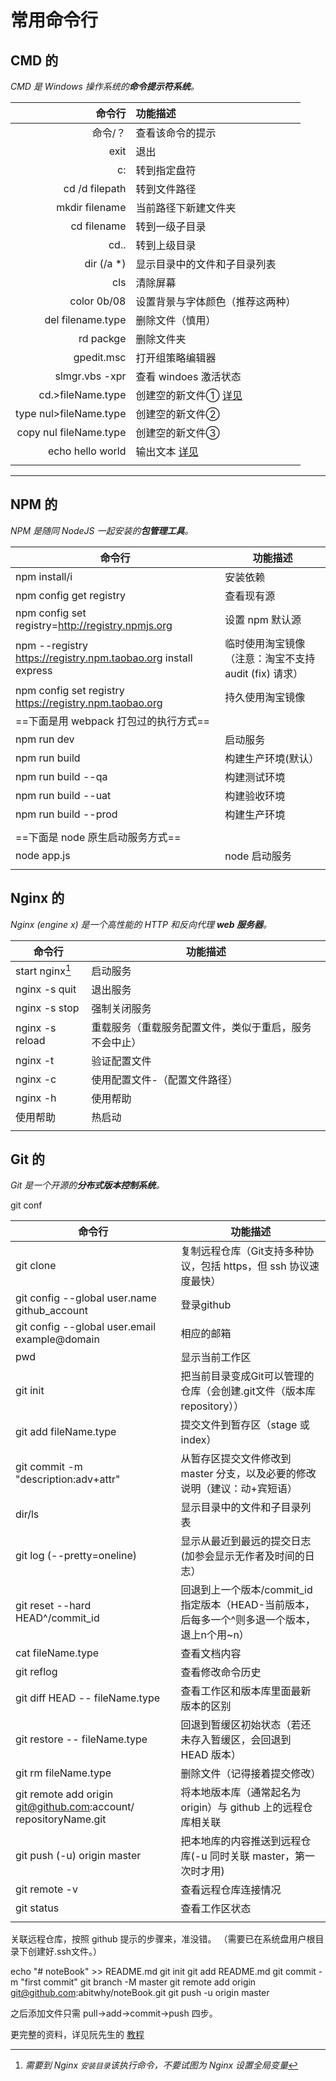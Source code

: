 # 常用命令行

## CMD 的

*CMD 是 Windows 操作系统的**命令提示符系统**。*

|                 命令行 | 功能描述                                                     |
| ---------------------: | :----------------------------------------------------------- |
|                命令/？ | 查看该命令的提示                                             |
|                   exit | 退出                                                         |
|                     c: | 转到指定盘符                                                 |
|         cd /d filepath | 转到文件路径                                                 |
|         mkdir filename | 当前路径下新建文件夹                                         |
|            cd filename | 转到一级子目录                                               |
|                   cd.. | 转到上级目录                                                 |
|             dir (/a *) | 显示目录中的文件和子目录列表                                 |
|                    cls | 清除屏幕                                                     |
|            color 0b/08 | 设置背景与字体颜色（推荐这两种）                             |
|      del filename.type | 删除文件（慎用）                                             |
|              rd packge | 删除文件夹                                                   |
|             gpedit.msc | 打开组策略编辑器                                             |
|         slmgr.vbs -xpr | 查看 windoes 激活状态                                        |
|      cd.>fileName.type | 创建空的新文件① [详见](https://www.cnblogs.com/2833824328love/p/7591410.html) |
| type nul>fileName.type | 创建空的新文件②                                              |
| copy nul fileName.type | 创建空的新文件③                                              |
|       echo hello world | 输出文本 [详见](http://www.zsythink.net/archives/96/)        |
|                        |                                                              |

***

##  NPM 的	

*NPM 是随同 NodeJS 一起安装的**包管理工具**。*

| 命令行                                                       | 功能描述                                              |
| ------------------------------------------------------------ | ----------------------------------------------------- |
| npm install/i                                                | 安装依赖                                              |
| npm config get registry                                      | 查看现有源                                            |
| npm config set registry=http://registry.npmjs.org            | 设置 npm 默认源                                       |
| npm --registry https://registry.npm.taobao.org install express | 临时使用淘宝镜像（注意：淘宝不支持 audit (fix) 请求） |
| npm config set registry https://registry.npm.taobao.org      | 持久使用淘宝镜像                                      |
| ==下面是用 webpack 打包过的执行方式==                        |                                                       |
| npm run dev                                                  | 启动服务                                              |
| npm run build                                                | 构建生产环境(默认）                                   |
| npm run build --qa                                           | 构建测试环境                                          |
| npm run build --uat                                          | 构建验收环境                                          |
| npm run build --prod                                         | 构建生产环境                                          |
|                                                              |                                                       |
| ==下面是 node 原生启动服务方式==                             |                                                       |
| node app.js                                                  | node 启动服务                                         |
|                                                              |                                                       |



## Nginx 的 	

*Nginx (engine x) 是一个高性能的 HTTP 和反向代理 **web 服务器**。*

| 命令行          | 功能描述                                               |
| --------------- | ------------------------------------------------------ |
| start nginx[^*] | 启动服务                                               |
| nginx -s quit   | 退出服务                                               |
| nginx -s stop   | 强制关闭服务                                           |
| nginx -s reload | 重载服务（重载服务配置文件，类似于重启，服务不会中止） |
| nginx -t        | 验证配置文件                                           |
| nginx -c        | 使用配置文件-（配置文件路径）                          |
| nginx -h        | 使用帮助                                               |
| 使用帮助        | 热启动                                                 |
|                 |                                                        |


[^*]: *需要到 Nginx `安装目录`该执行命令，不要试图为 Nginx 设置全局变量*



## Git 的 

*Git 是一个开源的**分布式版本控制系统**。*

git conf

| 命令行                                                       | 功能描述                                                     |
| ------------------------------------------------------------ | ------------------------------------------------------------ |
| git clone                                                    | 复制远程仓库（Git支持多种协议，包括 https，但 ssh 协议速度最快） |
| git config --global user.name github_account                 | 登录github                                                   |
| git config --global user.email example@domain                | 相应的邮箱                                                   |
| pwd                                                          | 显示当前工作区                                               |
| git init                                                     | 把当前目录变成Git可以管理的仓库（会创建.git文件（版本库 repository）） |
| git add fileName.type                                        | 提交文件到暂存区（stage 或 index）                           |
| git commit -m "description:adv+attr"                         | 从暂存区提交文件修改到 master 分支，以及必要的修改说明（建议：动+宾短语） |
| dir/ls                                                       | 显示目录中的文件和子目录列表                                 |
| git log (--pretty=oneline)                                   | 显示从最近到最远的提交日志(加参会显示无作者及时间的日志）    |
| git reset --hard HEAD^/commit_id                             | 回退到上一个版本/commit_id指定版本（HEAD-当前版本，后每多一个^则多退一个版本，退上n个用~n） |
| cat fileName.type                                            | 查看文档内容                                                 |
| git reflog                                                   | 查看修改命令历史                                             |
| git diff HEAD -- fileName.type                               | 查看工作区和版本库里面最新版本的区别                         |
| git restore -- fileName.type                                 | 回退到暂缓区初始状态（若还未存入暂缓区，会回退到 HEAD 版本） |
| git rm fileName.type                                         | 删除文件（记得接着提交修改）                                 |
| git remote add origin git@github.com:account/ repositoryName.git | 将本地版本库（通常起名为origin）与 github 上的远程仓库相关联 |
| git push (-u) origin master                                  | 把本地库的内容推送到远程仓库(-u 同时关联 master，第一次时才用) |
| git remote -v                                                | 查看远程仓库连接情况                                         |
| git status                                                   | 查看工作区状态                                               |
|                                                              |                                                              |

关联远程仓库，按照 github 提示的步骤来，准没错。
（需要已在系统盘用户根目录下创建好.ssh文件。）

echo "# noteBook" >> README.md
git init
git add README.md
git commit -m "first commit"
git branch -M master
git remote add origin git@github.com:abitwhy/noteBook.git
git push -u origin master

之后添加文件只需 pull->add->commit->push 四步。               


更完整的资料，详见阮先生的 [教程](https://github.com/wangdoc/git-tutorial/blob/master/docs/operations.md "Git 操作")

